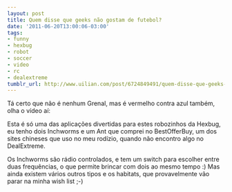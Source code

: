```yaml
---
layout: post
title: Quem disse que geeks não gostam de futebol?
date: '2011-06-20T13:00:06-03:00'
tags:
- funny
- hexbug
- robot
- soccer
- video
- rc
- dealextreme
tumblr_url: http://www.uilian.com/post/6724849491/quem-disse-que-geeks-nao-gostam-de-futebol
---
```

Tá certo que não é nenhum Grenal, mas é vermelho contra azul também, olha o vídeo aí:

Esta é só uma das aplicações divertidas para estes robozinhos da Hexbug, eu tenho dois Inchworms e um Ant que comprei no BestOfferBuy, um dos sites chineses que uso no meu rodízio, quando não encontro algo no DealExtreme.

Os Inchworms são rádio controlados, e tem um switch para escolher entre duas frequências, o que permite brincar com dois ao mesmo tempo :)
Mas ainda existem vários outros tipos e os habitats, que provavelmente vão parar na minha wish list ;-) 
